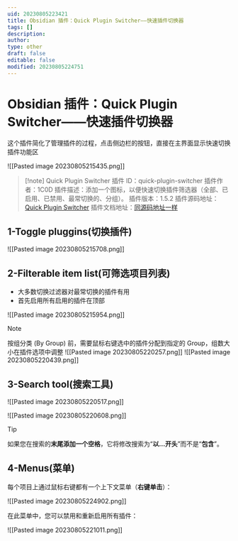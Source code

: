 ```yaml
---
uid: 20230805223421
title: Obsidian 插件：Quick Plugin Switcher——快速插件切换器
tags: []
description: 
author: 
type: other
draft: false
editable: false
modified: 20230805224751
---
```


# Obsidian 插件：Quick Plugin Switcher——快速插件切换器

这个插件简化了管理插件的过程，点击侧边栏的按钮，直接在主界面显示快速切换插件功能区

![[Pasted image 20230805215435.png]]

> [!note] Quick Plugin Switcher
> 插件 ID：quick-plugin-switcher
> 插件作者：1C0D
> 插件描述：添加一个图标，以便快速切换插件筛选器（全部、已启用、已禁用、最常切换的、分组）。
> 插件版本：1.5.2
> 插件源码地址：[Quick Plugin Switcher](https://github.com/1C0D/obsidian-quick-plugin-switcher)
> 插件文档地址：[同源码地址一样](https://github.com/1C0D/obsidian-quick-plugin-switcher)

## 1-Toggle pluggins(切换插件)

![[Pasted image 20230805215708.png]]

## 2-Filterable item list(可筛选项目列表)

- 大多数切换过滤器对最常切换的插件有用
- 首先启用所有启用的插件在顶部

![[Pasted image 20230805215954.png]]

> [!note]
> 按组分类 (By Group) 前，需要鼠标右键选中的插件分配到指定的 Group，组数大小在插件选项中调整
> ![[Pasted image 20230805220257.png]]
> ![[Pasted image 20230805220439.png]]

## 3-Search tool(搜索工具)

![[Pasted image 20230805220517.png]]

![[Pasted image 20230805220608.png]]

> [!tip]
> 如果您在搜索的**末尾添加一个空格**，它将修改搜索为“**以…开头**”而不是“**包含**”。

## 4-Menus(菜单)

每个项目上通过鼠标右键都有一个上下文菜单（**右键单击**）：

![[Pasted image 20230805224902.png]]

在此菜单中，您可以禁用和重新启用所有插件：

![[Pasted image 20230805221011.png]]
